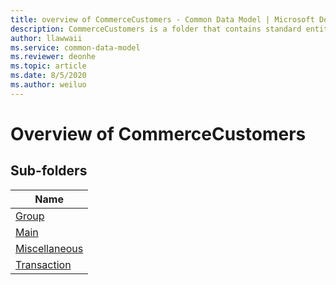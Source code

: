 ```yaml
---
title: overview of CommerceCustomers - Common Data Model | Microsoft Docs
description: CommerceCustomers is a folder that contains standard entities related to the Common Data Model.
author: llawwaii
ms.service: common-data-model
ms.reviewer: deonhe
ms.topic: article
ms.date: 8/5/2020
ms.author: weiluo
---
```


# Overview of CommerceCustomers


## Sub-folders

|Name|
|---|
|[Group](Group/overview.md)|
|[Main](Main/overview.md)|
|[Miscellaneous](Miscellaneous/overview.md)|
|[Transaction](Transaction/overview.md)|




